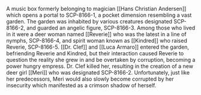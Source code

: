 A music box formerly belonging to magician [[Hans Christian Andersen]] which opens a portal to SCP-8166-1, a pocket dimension resembling a vast garden. The garden was inhabited by various creatures designated SCP-8166-2, and guarded an angelic figure, SCP-8166-3. Among those who lived in it were a deer woman named [[Reverie]] who was the latest in a line of nymphs, SCP-8166-4, and spirit woman known as [[Kindred]] who raised Reverie, SCP-8166-5. [[Dr. Clef]] and [[Luca Armaro]] entered the garden, befriending Reverie and Kindred, but their interaction caused Reverie to question the reality she grew in and be overtaken by corruption, becoming a power hungry empress. Dr. Clef killed her, resulting in the creation of a new deer girl [[Meri]] who was designated SCP-8166-2. Unfortunately, just like her predecessors, Meri would also slowly become corrupted by her insecurity which manifested as a crimson shadow of herself.